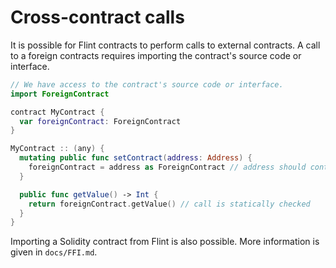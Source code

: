 # Cross-contract calls

It is possible for Flint contracts to perform calls to external contracts.
A call to a foreign contracts requires importing the contract's source code or interface.

```swift
// We have access to the contract's source code or interface.
import ForeignContract

contract MyContract {
  var foreignContract: ForeignContract
}

MyContract :: (any) {
  mutating public func setContract(address: Address) {
    foreignContract = address as ForeignContract // address should contain a ForeignContract
  }

  public func getValue() -> Int {
    return foreignContract.getValue() // call is statically checked
  }
}

```
Importing a Solidity contract from Flint is also possible. More information is given in `docs/FFI.md`.
